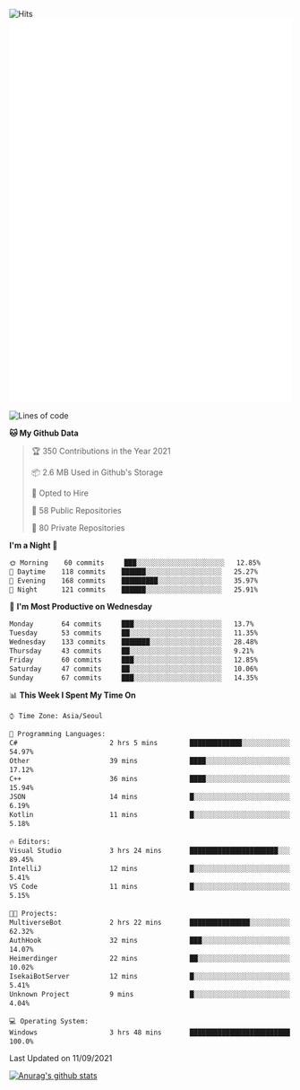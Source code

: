 ![Hits](https://hits.seeyoufarm.com/api/count/incr/badge.svg?url=https%3A%2F%2Fgithub.com%2Fkokose1234&count_bg=%2379C83D&title_bg=%23555555&icon=apple.svg&icon_color=%23E7E7E7&title=hits&edge_flat=false)
<br/>
![Metrics](https://github.com/kokose1234/kokose1234/blob/main/github-metrics.svg)

<!--START_SECTION:waka-->
![Lines of code](https://img.shields.io/badge/From%20Hello%20World%20I%27ve%20Written-12.4%20million%20lines%20of%20code-blue)

**🐱 My Github Data** 

> 🏆 350 Contributions in the Year 2021
 > 
> 📦 2.6 MB Used in Github's Storage 
 > 
> 💼 Opted to Hire
 > 
> 📜 58 Public Repositories 
 > 
> 🔑 80 Private Repositories  
 > 
**I'm a Night 🦉** 

```text
🌞 Morning    60 commits     ███░░░░░░░░░░░░░░░░░░░░░░   12.85% 
🌆 Daytime    118 commits    ██████░░░░░░░░░░░░░░░░░░░   25.27% 
🌃 Evening    168 commits    █████████░░░░░░░░░░░░░░░░   35.97% 
🌙 Night      121 commits    ██████░░░░░░░░░░░░░░░░░░░   25.91%

```
📅 **I'm Most Productive on Wednesday** 

```text
Monday       64 commits     ███░░░░░░░░░░░░░░░░░░░░░░   13.7% 
Tuesday      53 commits     ██░░░░░░░░░░░░░░░░░░░░░░░   11.35% 
Wednesday    133 commits    ███████░░░░░░░░░░░░░░░░░░   28.48% 
Thursday     43 commits     ██░░░░░░░░░░░░░░░░░░░░░░░   9.21% 
Friday       60 commits     ███░░░░░░░░░░░░░░░░░░░░░░   12.85% 
Saturday     47 commits     ██░░░░░░░░░░░░░░░░░░░░░░░   10.06% 
Sunday       67 commits     ███░░░░░░░░░░░░░░░░░░░░░░   14.35%

```


📊 **This Week I Spent My Time On** 

```text
⌚︎ Time Zone: Asia/Seoul

💬 Programming Languages: 
C#                       2 hrs 5 mins        █████████████░░░░░░░░░░░░   54.97% 
Other                    39 mins             ████░░░░░░░░░░░░░░░░░░░░░   17.12% 
C++                      36 mins             ████░░░░░░░░░░░░░░░░░░░░░   15.94% 
JSON                     14 mins             █░░░░░░░░░░░░░░░░░░░░░░░░   6.19% 
Kotlin                   11 mins             █░░░░░░░░░░░░░░░░░░░░░░░░   5.18%

🔥 Editors: 
Visual Studio            3 hrs 24 mins       ██████████████████████░░░   89.45% 
IntelliJ                 12 mins             █░░░░░░░░░░░░░░░░░░░░░░░░   5.41% 
VS Code                  11 mins             █░░░░░░░░░░░░░░░░░░░░░░░░   5.15%

🐱‍💻 Projects: 
MultiverseBot            2 hrs 22 mins       ███████████████░░░░░░░░░░   62.32% 
AuthHook                 32 mins             ███░░░░░░░░░░░░░░░░░░░░░░   14.07% 
Heimerdinger             22 mins             ██░░░░░░░░░░░░░░░░░░░░░░░   10.02% 
IsekaiBotServer          12 mins             █░░░░░░░░░░░░░░░░░░░░░░░░   5.41% 
Unknown Project          9 mins              █░░░░░░░░░░░░░░░░░░░░░░░░   4.04%

💻 Operating System: 
Windows                  3 hrs 48 mins       █████████████████████████   100.0%

```


 Last Updated on 11/09/2021
<!--END_SECTION:waka-->

[![Anurag's github stats](https://github-readme-stats.vercel.app/api?username=kokose1234&theme=dracula)](https://github.com/anuraghazra/github-readme-stats)



	
